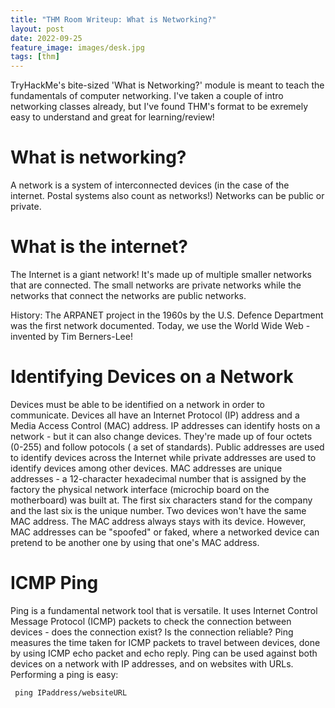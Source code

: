```yaml
---
title: "THM Room Writeup: What is Networking?"
layout: post
date: 2022-09-25
feature_image: images/desk.jpg
tags: [thm]
---
```


TryHackMe's bite-sized 'What is Networking?' module is meant to teach the fundamentals of computer
networking. I've taken a couple of intro networking classes already, but I've found THM's format to 
be exremely easy to understand and great for learning/review! 

<!--more-->

# What is networking? 
A network is a system of interconnected devices (in the case of the internet. Postal systems 
also count as networks!) Networks can be public or private. 

# What is the internet?
The Internet is a giant network! It's made up of multiple smaller networks that are connected. 
The small networks are private networks while the networks that connect the networks are public networks.

History: The ARPANET project in the 1960s by the U.S. Defence Department was the first network 
documented. Today, we use the World Wide Web - invented by Tim Berners-Lee!

# Identifying Devices on a Network
Devices must be able to be identified on a network in order to communicate. Devices all have an Internet 
Protocol (IP) address and a Media Access Control (MAC) address. IP addresses can identify hosts on a 
network - but it can also change devices. They're made up of four octets (0-255) and follow potocols (
a set of standards). Public addresses are used to identify devices across the Internet while private 
addresses are used to identify devices among other devices. MAC addresses are unique addresses - a 
12-character hexadecimal number that is assigned by the factory the physical network interface (microchip 
board on the motherboard) was built at. The first six characters stand for the company and the last 
six is the unique number. Two devices won't have the same MAC address. The MAC address always stays 
with its device. However, MAC addresses can be "spoofed" or faked, where a networked device can pretend 
to be another one by using that one's MAC address. 

# ICMP Ping
Ping is a fundamental network tool that is versatile. It uses Internet Control Message Protocol (ICMP) 
packets to check the connection between devices - does the connection exist? Is the connection 
reliable? Ping measures the time taken for ICMP packets to travel between devices, done by using 
ICMP echo packet and echo reply. Ping can be used against both devices on a network with IP addresses, 
and on websites with URLs. 
Performing a ping is easy: 
``` 
 ping IPaddress/websiteURL
```
